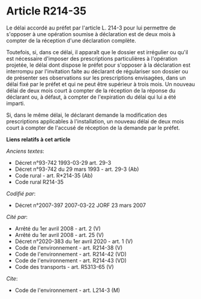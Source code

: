 # Article R214-35

Le délai accordé au préfet par l'article L. 214-3 pour lui permettre de s'opposer à une opération soumise à déclaration est
de deux mois à compter de la réception d'une déclaration complète.

Toutefois, si, dans ce délai, il apparaît que le dossier est irrégulier ou qu'il est nécessaire d'imposer des prescriptions
particulières à l'opération projetée, le délai dont dispose le préfet pour s'opposer à la déclaration est interrompu par
l'invitation faite au déclarant de régulariser son dossier ou de présenter ses observations sur les prescriptions envisagées,
dans un délai fixé par le préfet et qui ne peut être supérieur à trois mois. Un nouveau délai de deux mois court à compter de
la réception de la réponse du déclarant ou, à défaut, à compter de l'expiration du délai qui lui a été imparti.

Si, dans le même délai, le déclarant demande la modification des prescriptions applicables à l'installation, un nouveau délai
de deux mois court à compter de l'accusé de réception de la demande par le préfet.

**Liens relatifs à cet article**

_Anciens textes_:

  - Décret n°93-742 1993-03-29 art. 29-3
  - Décret n°93-742 du 29 mars 1993 - art. 29-3 (Ab)
  - Code rural - art. R*214-35 (Ab)
  - Code rural R214-35

_Codifié par_:

  - Décret n°2007-397 2007-03-22 JORF 23 mars 2007

_Cité par_:

  - Arrêté du 1er avril 2008 - art. 2 (V)
  - Arrêté du 1er avril 2008 - art. 25 (V)
  - Décret n°2020-383 du 1er avril 2020 - art. 1 (V)
  - Code de l'environnement - art. R214-38 (V)
  - Code de l'environnement - art. R214-42 (VD)
  - Code de l'environnement - art. R214-43 (VD)
  - Code des transports - art. R5313-65 (V)

_Cite_:

  - Code de l'environnement - art. L214-3 (M)

